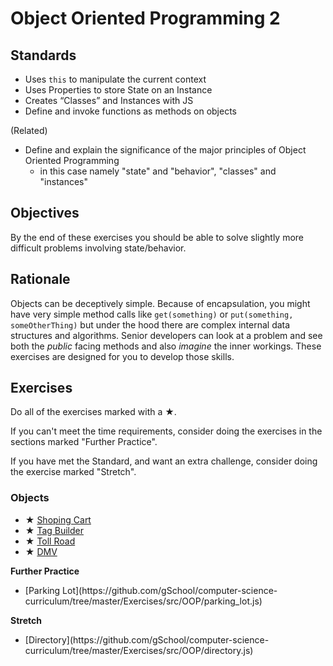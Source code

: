 # Object Oriented Programming 2

## Standards

- Uses `this` to manipulate the current context
- Uses Properties to store State on an Instance
- Creates “Classes” and Instances with JS
- Define and invoke functions as methods on objects

(Related)

- Define and explain the significance of the major principles of Object Oriented Programming
  - in this case namely "state" and "behavior", "classes" and "instances"

## Objectives

By the end of these exercises you should be able to solve slightly more difficult problems involving state/behavior.

## Rationale

Objects can be deceptively simple.  Because of encapsulation, you might have very simple method calls like `get(something)` or `put(something, someOtherThing)` but under the hood there are complex internal data structures and algorithms.  Senior developers can look at a problem and see both the _public_ facing methods and also _imagine_ the inner workings.  These exercises are designed for you to develop those skills.

## Exercises

Do all of the exercises marked with a ★.

If you can't meet the time requirements, consider doing the exercises in the sections marked "Further Practice".

If you have met the Standard, and want an extra challenge, consider doing the exercise marked "Stretch".

### Objects

- ★ [Shoping Cart](https://github.com/gSchool/computer-science-curriculum/tree/master/Exercises/src/OOP/cart.js)
- ★ [Tag Builder](https://github.com/gSchool/computer-science-curriculum/tree/master/Exercises/src/OOP/tag-builder.js)
- ★ [Toll Road](https://github.com/gSchool/computer-science-curriculum/tree/master/Exercises/src/OOP/toll_road.js)
- ★ [DMV](https://github.com/gSchool/computer-science-curriculum/tree/master/Exercises/src/OOP/dmv.js)

<div class="alert alert-warning">
  <p><strong>Further Practice</strong></p>

  <ul>
    <li>[Parking Lot](https://github.com/gSchool/computer-science-curriculum/tree/master/Exercises/src/OOP/parking_lot.js)</li>
  </ul>
</div>

<div class="alert alert-success">
  <p><strong>Stretch</strong></p>

  <ul>
    <li>[Directory](https://github.com/gSchool/computer-science-curriculum/tree/master/Exercises/src/OOP/directory.js)</li>
  </ul>
</div>
